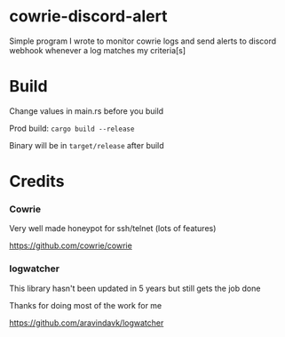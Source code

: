 # cowrie-discord-alert

Simple program I wrote to monitor cowrie logs and send alerts to discord webhook whenever a log matches my criteria[s]

# Build

Change values in main.rs before you build

Prod build: `cargo build --release`

Binary will be in `target/release` after build

# Credits

### Cowrie

Very well made honeypot for ssh/telnet (lots of features)

https://github.com/cowrie/cowrie

### logwatcher

This library hasn't been updated in 5 years but still gets the job done

Thanks for doing most of the work for me

https://github.com/aravindavk/logwatcher
